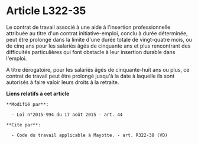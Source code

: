 # Article L322-35

Le contrat de travail associé à une aide à l'insertion professionnelle attribuée au titre d'un contrat initiative-emploi,
conclu à durée déterminée, peut être prolongé dans la limite d'une durée totale de vingt-quatre mois, ou de cinq ans pour les
salariés âgés de cinquante ans et plus rencontrant des difficultés particulières qui font obstacle à leur insertion durable
dans l'emploi.

A titre dérogatoire, pour les salariés âgés de cinquante-huit ans ou plus, ce contrat de travail peut être prolongé jusqu'à
la date à laquelle ils sont autorisés à faire valoir leurs droits à la retraite.

**Liens relatifs à cet article**

	**Modifié par**:

	  - Loi n°2015-994 du 17 août 2015 - art. 44

	**Cité par**:

	  - Code du travail applicable à Mayotte. - art. R322-38 (VD)
